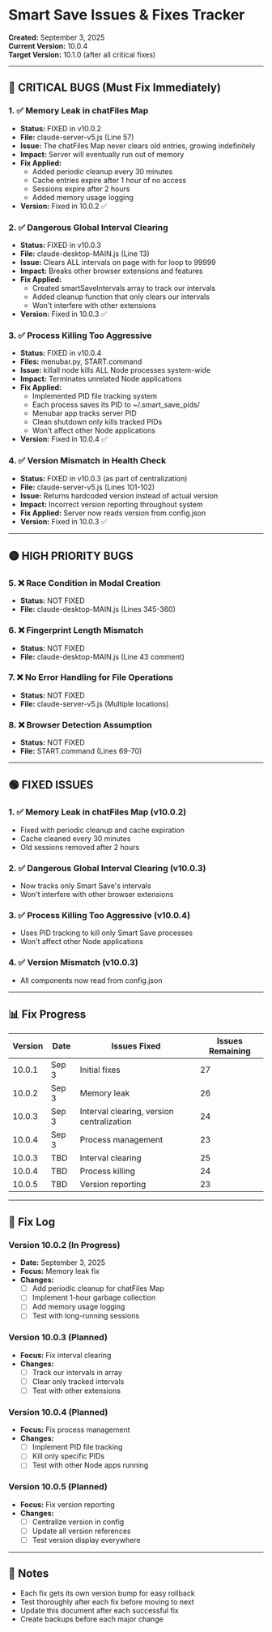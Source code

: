 # Smart Save Issues & Fixes Tracker
**Created:** September 3, 2025  
**Current Version:** 10.0.4  
**Target Version:** 10.1.0 (after all critical fixes)

---

## 🔴 CRITICAL BUGS (Must Fix Immediately)

### 1. ✅ Memory Leak in chatFiles Map
- **Status:** FIXED in v10.0.2
- **File:** claude-server-v5.js (Line 57)
- **Issue:** The chatFiles Map never clears old entries, growing indefinitely
- **Impact:** Server will eventually run out of memory
- **Fix Applied:** 
  - Added periodic cleanup every 30 minutes
  - Cache entries expire after 1 hour of no access
  - Sessions expire after 2 hours
  - Added memory usage logging
- **Version:** Fixed in 10.0.2 ✅

### 2. ✅ Dangerous Global Interval Clearing
- **Status:** FIXED in v10.0.3
- **File:** claude-desktop-MAIN.js (Line 13)
- **Issue:** Clears ALL intervals on page with for loop to 99999
- **Impact:** Breaks other browser extensions and features
- **Fix Applied:** 
  - Created smartSaveIntervals array to track our intervals
  - Added cleanup function that only clears our intervals
  - Won't interfere with other extensions
- **Version:** Fixed in 10.0.3 ✅

### 3. ✅ Process Killing Too Aggressive
- **Status:** FIXED in v10.0.4
- **Files:** menubar.py, START.command
- **Issue:** killall node kills ALL Node processes system-wide
- **Impact:** Terminates unrelated Node applications
- **Fix Applied:**
  - Implemented PID file tracking system
  - Each process saves its PID to ~/.smart_save_pids/
  - Menubar app tracks server PID
  - Clean shutdown only kills tracked PIDs
  - Won't affect other Node applications
- **Version:** Fixed in 10.0.4 ✅

### 4. ✅ Version Mismatch in Health Check
- **Status:** FIXED in v10.0.3 (as part of centralization)
- **File:** claude-server-v5.js (Lines 101-102)
- **Issue:** Returns hardcoded version instead of actual version
- **Impact:** Incorrect version reporting throughout system
- **Fix Applied:** Server now reads version from config.json
- **Version:** Fixed in 10.0.3 ✅

---

## 🟡 HIGH PRIORITY BUGS

### 5. ❌ Race Condition in Modal Creation
- **Status:** NOT FIXED
- **File:** claude-desktop-MAIN.js (Lines 345-360)

### 6. ❌ Fingerprint Length Mismatch
- **Status:** NOT FIXED
- **File:** claude-desktop-MAIN.js (Line 43 comment)

### 7. ❌ No Error Handling for File Operations
- **Status:** NOT FIXED
- **File:** claude-server-v5.js (Multiple locations)

### 8. ❌ Browser Detection Assumption
- **Status:** NOT FIXED
- **File:** START.command (Lines 69-70)

---

## 🟢 FIXED ISSUES

### 1. ✅ Memory Leak in chatFiles Map (v10.0.2)
- Fixed with periodic cleanup and cache expiration
- Cache cleaned every 30 minutes
- Old sessions removed after 2 hours

### 2. ✅ Dangerous Global Interval Clearing (v10.0.3)
- Now tracks only Smart Save's intervals
- Won't interfere with other browser extensions

### 3. ✅ Process Killing Too Aggressive (v10.0.4)
- Uses PID tracking to kill only Smart Save processes
- Won't affect other Node applications

### 4. ✅ Version Mismatch (v10.0.3)
- All components now read from config.json

---

## 📊 Fix Progress

| Version | Date | Issues Fixed | Issues Remaining |
|---------|------|--------------|------------------|
| 10.0.1  | Sep 3 | Initial fixes | 27 |
| 10.0.2  | Sep 3 | Memory leak | 26 |
| 10.0.3  | Sep 3 | Interval clearing, version centralization | 24 |
| 10.0.4  | Sep 3 | Process management | 23 |
| 10.0.3  | TBD | Interval clearing | 25 |
| 10.0.4  | TBD | Process killing | 24 |
| 10.0.5  | TBD | Version reporting | 23 |

---

## 🔧 Fix Log

### Version 10.0.2 (In Progress)
- **Date:** September 3, 2025
- **Focus:** Memory leak fix
- **Changes:**
  - [ ] Add periodic cleanup for chatFiles Map
  - [ ] Implement 1-hour garbage collection
  - [ ] Add memory usage logging
  - [ ] Test with long-running sessions

### Version 10.0.3 (Planned)
- **Focus:** Fix interval clearing
- **Changes:**
  - [ ] Track our intervals in array
  - [ ] Clear only tracked intervals
  - [ ] Test with other extensions

### Version 10.0.4 (Planned)
- **Focus:** Fix process management
- **Changes:**
  - [ ] Implement PID file tracking
  - [ ] Kill only specific PIDs
  - [ ] Test with other Node apps running

### Version 10.0.5 (Planned)
- **Focus:** Fix version reporting
- **Changes:**
  - [ ] Centralize version in config
  - [ ] Update all version references
  - [ ] Test version display everywhere

---

## 📝 Notes

- Each fix gets its own version bump for easy rollback
- Test thoroughly after each fix before moving to next
- Update this document after each successful fix
- Create backups before each major change
